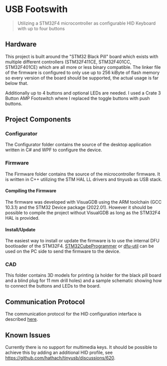 # USB Footswith
> Utilizing a STM32F4 microcontroller as configurable HID Keyboard with up to four buttons

## Hardware
This project is built around the "STM32 Black Pill" board which exists with multiple different controllers (STM32F411CE, STM32F401CC, STM32F401CE) which are all more or less binary compatible.
The linker file of the firmware is configured to only use up to 256 kiByte of flash memory so every version of the board should be supported, the actual usage is far below that.

Additionally up to 4 buttons and optional LEDs are needed. I used a Crate 3 Button AMP Footswitch where I replaced the toggle buttons with push buttons.

## Project Components
### Configurator
The Configurator folder contains the source of the desktop application written in C# and WPF to configure the device.

### Firmware
The Firmware folder contains the source of the microcontroller firmware. It is written in C++ utilizing the STM HAL LL drivers and tinyusb as USB stack.

#### Compiling the Firmware
The firmware was developed with VisuaGDB using the ARM toolchain (GCC 10.3.1) and the STM32 Device package (2022.01).
However it should be possible to compile the project without VisualGDB as long as the STM32F4 HAL is provided.

#### Install/Update
The easiest way to install or update the firmware is to use the internal DFU bootloader of the STM32F4. [STM32CubeProgrammer](https://www.st.com/en/development-tools/stm32cubeprog.html) or [dfu-util](http://dfu-util.sourceforge.net) can be used on the PC side to send the firmware to the device. 

### CAD
This folder contains 3D models for printing (a holder for the black pill board and a blind plug for 11 mm drill holes) and a sample schematic showing how to connect the buttons and LEDs to the board.

## Communication Protocol
The communication protocol for the HID configuration interface is described [here](https://github.com/julr/usb-footswitch/blob/main/ControlHidProtocol.md).

## Known Issues
Currently there is no support for multimedia keys. It should be possible to achieve this by adding an additional HID profile, see https://github.com/hathach/tinyusb/discussions/620. 